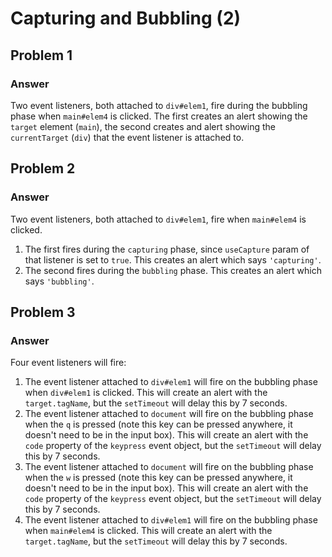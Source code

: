 # Capturing and Bubbling (2)

## Problem 1

### Answer

Two event listeners, both attached to `div#elem1`, fire during the bubbling phase when `main#elem4` is clicked. The first creates an alert showing the `target` element (`main`), the second creates and alert showing the `currentTarget` (`div`) that the event listener is attached to.

## Problem 2

### Answer

Two event listeners, both attached to `div#elem1`, fire when `main#elem4` is clicked.

  1. The first fires during the `capturing` phase, since `useCapture` param of that listener is set to `true`. This creates an alert which says `'capturing'`.
  2. The second fires during the `bubbling` phase. This creates an alert which says `'bubbling'`.

## Problem 3

### Answer

Four event listeners will fire:

  1. The event listener attached to `div#elem1` will fire on the bubbling phase when `div#elem1` is clicked. This will create an alert with the `target.tagName`, but the `setTimeout` will delay this by 7 seconds.
  2. The event listener attached to `document` will fire on the bubbling phase when the `q` is pressed (note this key can be pressed anywhere, it doesn't need to be in the input box). This will create an alert with the `code` property of the `keypress` event object, but the `setTimeout` will delay this by 7 seconds.
  3. The event listener attached to `document` will fire on the bubbling phase when the `w` is pressed (note this key can be pressed anywhere, it doesn't need to be in the input box). This will create an alert with the `code` property of the `keypress` event object, but the `setTimeout` will delay this by 7 seconds.
  1. The event listener attached to `div#elem1` will fire on the bubbling phase when `main#elem4` is clicked. This will create an alert with the `target.tagName`, but the `setTimeout` will delay this by 7 seconds.
